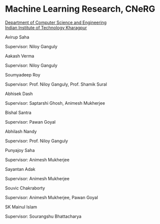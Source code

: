 # Machine Learning Research, CNeRG
[Department of Computer Science and Engineering](http://cse.iitkgp.ac.in/) <br>
[Indian Institute of Technology Kharagpur](http://www.iitkgp.ac.in/) <br>


Avirup Saha 

Supervisor:  Niloy Ganguly 

Aakash Verma 

Supervisor:  Niloy Ganguly 

Soumyadeep Roy 

Supervisor:  Prof. Niloy Ganguly, Prof. Shamik Sural 

Abhisek Dash 

Supervisor:  Saptarshi Ghosh, Animesh Mukherjee 

Bishal Santra 

Supervisor:  Pawan Goyal 

Abhilash Nandy 

Supervisor:  Prof. Niloy Ganguly 

Punyajoy Saha 

Supervisor:  Animesh Mukherjee 

Sayantan Adak 

Supervisor:  Animesh Mukherjee 

Souvic Chakraborty 

Supervisor:  Animesh Mukherjee, Pawan Goyal 

SK Mainul Islam 

Supervisor:  Sourangshu Bhattacharya 

